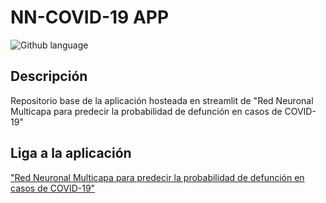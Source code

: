 # NN-COVID-19 APP

![Github language](https://img.shields.io/badge/language-python-blue)

## Descripción

Repositorio base de la aplicación hosteada en streamlit de "Red Neuronal Multicapa para predecir la probabilidad de defunción en casos de COVID-19"

## Liga a la aplicación
["Red Neuronal Multicapa para predecir la probabilidad de defunción en casos de COVID-19"](https://share.streamlit.io/adrianfo-16/nn-covid-19-app/main/app.py)

